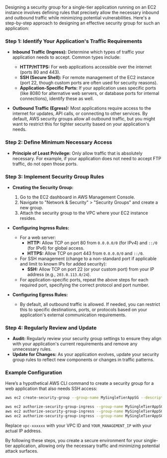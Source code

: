 Designing a security group for a single-tier application running on an EC2 instance involves defining rules that precisely allow the necessary inbound and outbound traffic while minimizing potential vulnerabilities. Here's a step-by-step approach to designing an effective security group for such an application:

### Step 1: Identify Your Application's Traffic Requirements

- **Inbound Traffic (Ingress):** Determine which types of traffic your application needs to accept. Common types include:
  - **HTTP/HTTPS:** For web applications accessible over the internet (ports 80 and 443).
  - **SSH (Secure Shell):** For remote management of the EC2 instance (port 22, though custom ports are often used for security reasons).
  - **Application-Specific Ports:** If your application uses specific ports (like 8080 for alternative web servers, or database ports for internal connections), identify these as well.

- **Outbound Traffic (Egress):** Most applications require access to the internet for updates, API calls, or connecting to other services. By default, AWS security groups allow all outbound traffic, but you might want to restrict this for tighter security based on your application's needs.

### Step 2: Define Minimum Necessary Access

- **Principle of Least Privilege:** Only allow traffic that is absolutely necessary. For example, if your application does not need to accept FTP traffic, do not open those ports.

### Step 3: Implement Security Group Rules

- **Creating the Security Group:**
  1. Go to the EC2 dashboard in AWS Management Console.
  2. Navigate to "Network & Security" > "Security Groups" and create a new group.
  3. Attach the security group to the VPC where your EC2 instance resides.

- **Configuring Ingress Rules:**
  - For a web server:
    - **HTTP:** Allow TCP on port 80 from `0.0.0.0/0` (for IPv4) and `::/0` (for IPv6) for global access.
    - **HTTPS:** Allow TCP on port 443 from `0.0.0.0/0` and `::/0`.
  - For SSH management (change to a non-standard port if applicable and limit to known IPs for added security):
    - **SSH:** Allow TCP on port 22 (or your custom port) from your IP address (e.g., `203.0.113.0/24`).
  - For application-specific ports, repeat the above steps for each required port, specifying the correct protocol and port number.

- **Configuring Egress Rules:**
  - By default, all outbound traffic is allowed. If needed, you can restrict this to specific destinations, ports, or protocols based on your application's external communication requirements.

### Step 4: Regularly Review and Update

- **Audit:** Regularly review your security group settings to ensure they align with your application's current requirements and remove any unnecessary rules.
- **Update for Changes:** As your application evolves, update your security group rules to reflect new components or changes in traffic patterns.

### Example Configuration

Here’s a hypothetical AWS CLI command to create a security group for a web application that also needs SSH access:

```bash
aws ec2 create-security-group --group-name MySingleTierAppSG --description "Security group for single-tier app" --vpc-id vpc-xxxxxx

aws ec2 authorize-security-group-ingress --group-name MySingleTierAppSG --protocol tcp --port 80 --cidr 0.0.0.0/0
aws ec2 authorize-security-group-ingress --group-name MySingleTierAppSG --protocol tcp --port 443 --cidr 0.0.0.0/0
aws ec2 authorize-security-group-ingress --group-name MySingleTierAppSG --protocol tcp --port 22 --cidr YOUR_MANAGEMENT_IP/32
```

Replace `vpc-xxxxxx` with your VPC ID and `YOUR_MANAGEMENT_IP` with your actual IP address.

By following these steps, you create a secure environment for your single-tier application, allowing only the necessary traffic and minimizing potential attack surfaces.
